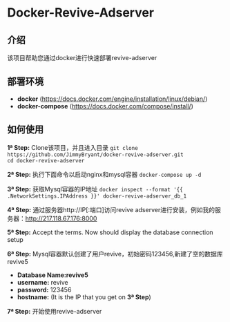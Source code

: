 # Docker-Revive-Adserver
## 介绍
该项目帮助您通过docker进行快速部署revive-adserver

## 部署环境
- **docker** (https://docs.docker.com/engine/installation/linux/debian/)  
- **docker-compose** (https://docs.docker.com/compose/install/)  

## 如何使用
**1ª Step:** Clone该项目，并且进入目录
`git clone https://github.com/JimmyBryant/docker-revive-adserver.git`  
`cd docker-revive-adserver` 	

**2ª Step:** 执行下面命令以启动nginx和mysql容器
`docker-compose up -d`

**3ª Step:** 获取Mysql容器的IP地址
`docker inspect --format '{{ .NetworkSettings.IPAddress }}' docker-revive-adserver_db_1`

**4ª Step:** 通过服务器http://IP[:端口]访问revive adserver进行安装，例如我的服务器：http://217.118.67.176:8000

**5ª Step:** Accept the terms. Now should display the database connection setup

**6ª Step:** Mysql容器默认创建了用户revive，初始密码123456,新建了空的数据库revive5
- **Database Name:revive5** 
- **username:** revive  
- **password:** 123456  
- **hostname:** (It is the IP that you get on **3ª Step**)  

**7ª Step:** 开始使用revive-adserver
